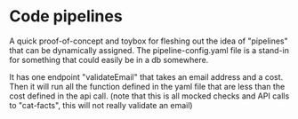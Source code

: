 # Code pipelines

A quick proof-of-concept and toybox for fleshing out the idea of "pipelines" that 
can be dynamically assigned. The pipeline-config.yaml file is a stand-in for
something that could easily be in a db somewhere. 

It has one endpoint "validateEmail" that takes an email address and a cost. Then it will
run all the function defined in the yaml file that are less than the cost defined in the api
call. (note that this is all mocked checks and API calls to "cat-facts", this will not really validate an email)

